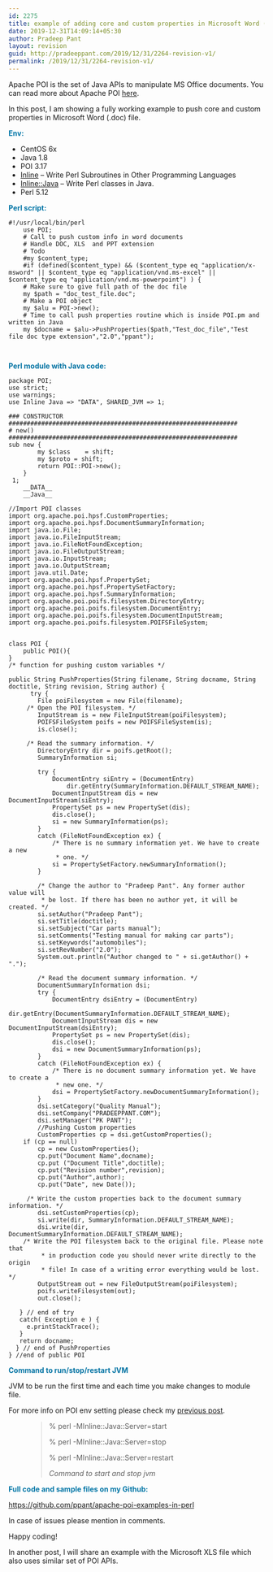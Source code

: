 ```yaml
---
id: 2275
title: example of adding core and custom properties in Microsoft Word (doc) file using Apache POI through Perl wrapper
date: 2019-12-31T14:09:14+05:30
author: Pradeep Pant
layout: revision
guid: http://pradeeppant.com/2019/12/31/2264-revision-v1/
permalink: /2019/12/31/2264-revision-v1/
---
```

Apache POI is the set of Java APIs to manipulate MS Office documents. You can read more about Apache POI [here](https://poi.apache.org/).





In this post, I am showing a fully working example to push core and custom properties in Microsoft Word (.doc) file.

<p style="color:#0477a8" class="has-text-color">
  <strong>Env:</strong>
</p>

  * CentOS 6x
  * Java 1.8
  * POI 3.17
  * [Inline](https://metacpan.org/pod/Inline) &#8211; Write Perl Subroutines in Other Programming Languages 
  * [Inline::Java](https://metacpan.org/pod/Inline::Java) &#8211; Write Perl classes in Java. 
  * Perl 5.12

<p style="color:#0375a6" class="has-text-color">
  <strong>Perl script:</strong>
</p>

<pre class="wp-block-code"><code>#!/usr/local/bin/perl    
	use POI;
	# Call to push custom info in word documents	
	# Handle DOC, XLS  and PPT extension 
	# Todo
	#my $content_type;
    #if (defined($content_type) && ($content_type eq "application/x-msword" || $content_type eq "application/vnd.ms-excel" || $content_type eq "application/vnd.ms-powerpoint") ) {
	# Make sure to give full path of the doc file
	my $path = "doc_test_file.doc";
	# Make a POI object
	my $alu = POI->new();
	# Time to call push properties routine which is inside POI.pm and written in Java
	my $docname = $alu->PushProperties($path,"Test_doc_file","Test file doc type extension","2.0","ppant");	
	
	</code></pre>

<p style="color:#0373a3" class="has-text-color">
  <strong>Perl module with Java code:</strong>
</p>

<pre class="wp-block-code"><code>package POI;
use strict; 
use warnings;
use Inline Java => "DATA", SHARED_JVM => 1;

### CONSTRUCTOR
###############################################################
# new()
###############################################################     
sub new {
        my $class    = shift;
        my $proto = shift;        
        return POI::POI->new();
    }
 1;
    __DATA__
    __Java__

//Import POI classes
import org.apache.poi.hpsf.CustomProperties;
import org.apache.poi.hpsf.DocumentSummaryInformation;
import java.io.File;
import java.io.FileInputStream;
import java.io.FileNotFoundException;
import java.io.FileOutputStream;
import java.io.InputStream;
import java.io.OutputStream;
import java.util.Date;
import org.apache.poi.hpsf.PropertySet;
import org.apache.poi.hpsf.PropertySetFactory;
import org.apache.poi.hpsf.SummaryInformation;
import org.apache.poi.poifs.filesystem.DirectoryEntry;
import org.apache.poi.poifs.filesystem.DocumentEntry;
import org.apache.poi.poifs.filesystem.DocumentInputStream;
import org.apache.poi.poifs.filesystem.POIFSFileSystem; 


class POI {
    public POI(){
}
/* function for pushing custom variables */

public String PushProperties(String filename, String docname, String doctitle, String revision, String author) {
	  try {
		File poiFilesystem = new File(filename);
     /* Open the POI filesystem. */
        InputStream is = new FileInputStream(poiFilesystem);
        POIFSFileSystem poifs = new POIFSFileSystem(is);
        is.close();

     /* Read the summary information. */
        DirectoryEntry dir = poifs.getRoot();
		SummaryInformation si;
            
        try {
            DocumentEntry siEntry = (DocumentEntry)
                dir.getEntry(SummaryInformation.DEFAULT_STREAM_NAME);
            DocumentInputStream dis = new DocumentInputStream(siEntry);
            PropertySet ps = new PropertySet(dis);
            dis.close();
            si = new SummaryInformation(ps);
        }
        catch (FileNotFoundException ex) {
            /* There is no summary information yet. We have to create a new
             * one. */
            si = PropertySetFactory.newSummaryInformation();
        }

        /* Change the author to "Pradeep Pant". Any former author value will
         * be lost. If there has been no author yet, it will be created. */
        si.setAuthor("Pradeep Pant");
		si.setTitle(doctitle);
		si.setSubject("Car parts manual");
		si.setComments("Testing manual for making car parts");
		si.setKeywords("automobiles");
		si.setRevNumber("2.0");
		System.out.println("Author changed to " + si.getAuthor() + ".");
		
        /* Read the document summary information. */
        DocumentSummaryInformation dsi;
        try {
            DocumentEntry dsiEntry = (DocumentEntry)
			dir.getEntry(DocumentSummaryInformation.DEFAULT_STREAM_NAME);
            DocumentInputStream dis = new DocumentInputStream(dsiEntry);
            PropertySet ps = new PropertySet(dis);
            dis.close();
            dsi = new DocumentSummaryInformation(ps);
        }
        catch (FileNotFoundException ex) {
            /* There is no document summary information yet. We have to create a
             * new one. */
            dsi = PropertySetFactory.newDocumentSummaryInformation();
        }
        dsi.setCategory("Quality Manual");  
		dsi.setCompany("PRADEEPPANT.COM");
		dsi.setManager("PK PANT");
		//Pushing Custom properties
        CustomProperties cp = dsi.getCustomProperties();
	if (cp == null)        
		cp = new CustomProperties();
		cp.put("Document Name",docname);
		cp.put ("Document Title",doctitle);
		cp.put("Revision number",revision);
		cp.put("Author",author);
		cp.put("Date", new Date());
    
     /* Write the custom properties back to the document summary information. */
		dsi.setCustomProperties(cp);
		si.write(dir, SummaryInformation.DEFAULT_STREAM_NAME);
		dsi.write(dir, DocumentSummaryInformation.DEFAULT_STREAM_NAME);
	/* Write the POI filesystem back to the original file. Please note that
         * in production code you should never write directly to the origin
         * file! In case of a writing error everything would be lost. */
        OutputStream out = new FileOutputStream(poiFilesystem);
        poifs.writeFilesystem(out);
        out.close();
    
   } // end of try
   catch( Exception e ) {
     e.printStackTrace();
   }   
   return docname;
  } // end of PushProperties
} //end of public POI</code></pre>

<p style="color:#0373a3" class="has-text-color">
  <strong>Command to run/stop/restart JVM</strong>
</p>

JVM to be run the first time and each time you make changes to module file.

For more info on POI env setting please check my [previous post](http://pradeeppant.com/2019/12/09/apache-poi-env-setting-in-centos-6-and-perl/).<figure class="wp-block-pullquote">

> % perl -MInline::Java::Server=start&nbsp; &nbsp;
> 
> % perl -MInline::Java::Server=stop&nbsp; &nbsp;
> 
> % perl -MInline::Java::Server=restart
> 
> <cite>Command to start and stop jvm</cite></figure> 

<p style="color:#0476a6" class="has-text-color">
  <strong>Full code and sample files on my Github: </strong>
</p>

<https://github.com/ppant/apache-poi-examples-in-perl>  


In case of issues please mention in comments.

Happy coding!

In another post, I will share an example with the Microsoft XLS file which also uses similar set of POI APIs. 

<div class="wp-block-group">
  <div class="wp-block-group__inner-container">
  </div>
</div>

<div class="wp-block-group">
  <div class="wp-block-group__inner-container">
  </div>
</div>